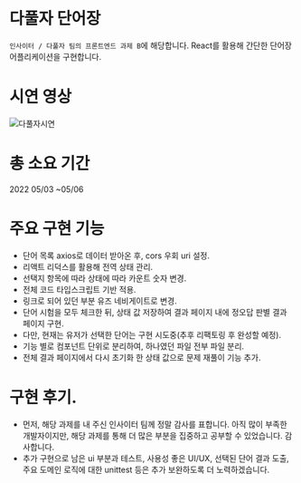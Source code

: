 # 다풀자 단어장
`인사이터 / 다풀자 팀의 프론트엔드 과제 B`에 해당합니다. React를 활용해 간단한 단어장 어플리케이션을 구현합니다.

# 시연 영상

![다풀자시연](https://user-images.githubusercontent.com/90169703/167063625-f38a47c0-f66a-48d0-b0ca-414449f1d165.gif)

# 총 소요 기간
2022 05/03 ~05/06 

# 주요 구현 기능

- 단어 목록 axios로 데이터 받아온 후, cors 우회 uri 설정. 
- 리액트 리덕스를 활용해 전역 상태 관리. 
- 선택지 항목에 따라 상태에 따라 카운트 숫자 변경. 
- 전체 코드 타입스크립트 기반 적용. 
- 링크로 되어 있던 부분 유즈 네비게이트로 변경. 
- 단어 시험을 모두 체크한 뒤, 상태 값 저장하여 결과 페이지 내에 정오답 판별 결과 페이지 구현. 
- 다만, 현재는 유저가 선택한 단어는 구현 시도중(추후 리팩토링 후 완성할 예정). 
- 기능 별로 컴포넌트 단위로 분리하여, 하나였던 파일 전부 파일 분리. 
- 전체 결과 페이지에서 다시 초기화 한 상태 값으로 문제 재풀이 기능 추가. 


# 구현 후기. 
- 먼저, 해당 과제를 내 주신 인사이터 팀께 정말 감사를 표합니다. 아직 많이 부족한 개발자이지만, 해당 과제를 통해 더 많은 부분을 집중하고 공부할 수 있었습니다. 감사합니다. 
- 추가 구현으로 남은 ui 부분과 테스트, 사용성 좋은 UI/UX, 선택된 단어 결과 도출, 주요 도메인 로직에 대한 unittest 등은 추가 보완하도록 더 노력하겠습니다. 
